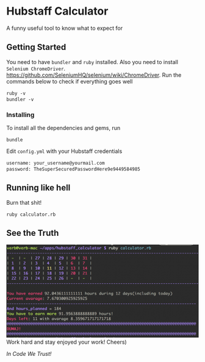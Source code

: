 # Hubstaff Calculator

A funny useful tool to know what to expect for

## Getting Started

You need to have `bundler` and `ruby` installed.
Also you need to install `Selenium ChromeDriver`. https://github.com/SeleniumHQ/selenium/wiki/ChromeDriver.
 Run the commands below to check if everything goes well

```
ruby -v
bundler -v
```

### Installing

To install all the dependencies and gems, run

```
bundle
```

Edit `config.yml` with your Hubstaff credentials

```
username: your_username@yourmail.com
password: TheSuperSecuredPasswordHere9e9449584985
```

## Running like hell

Burn that shit!

```
ruby calculator.rb
```

## See the Truth
![hubstaff_calculator](https://github.com/yverbytskyi/hubstaff_calculator/blob/master/hubstaff_calculator.png)
Work hard and stay enjoyed your work! Cheers)

*In Code We Trust!*
